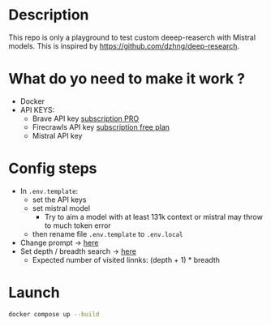 # Description
This repo is only a playground to test custom deeep-reaserch with Mistral models.
This is inspired by https://github.com/dzhng/deep-research.

# What do yo need to make it work ?
- Docker
- API KEYS:
  - Brave API key [subscription PRO](https://api-dashboard.search.brave.com/app/subscriptions/subscribe)
  - Firecrawls API key [subscription free plan](https://www.firecrawl.dev/pricing)
  - Mistral API key

# Config steps 
- In `.env.template`:
  - set the API keys
  - set mistral model
    - Try to aim a model with at least 131k context or mistral may throw to much token error
  - then rename file `.env.template` to `.env.local`
- Change prompt -> [here](https://github.com/carl2g/mistral-deep-research/blob/master/src/deep-research.ts#L67)
- Set depth / breadth search -> [here](https://github.com/carl2g/mistral-deep-research/blob/master/src/deep-research.ts#L69)
  - Expected number of visited linnks: (depth + 1) * breadth

# Launch 

```bash
docker compose up --build
```
